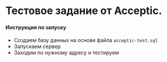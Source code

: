 # Тестовое задание от Acceptic.

#### Инструкция по запуску

- Создаем базу данных на основе файла `acceptic-test.sql`
- Запускаем сервер
- Заходим по нужному адресу и тестируем
